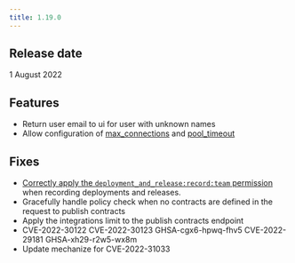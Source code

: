 ```yaml
---
title: 1.19.0
---
```


## Release date

1 August 2022

## Features

* Return user email to ui for user with unknown names
* Allow configuration of [max_connections](https://docs.pactflow.io/docs/on-premises/environment-variables/#pactflow_database_max_connections) and [pool_timeout](https://docs.pactflow.io/docs/on-premises/environment-variables/#pactflow_database_pool_timeout)

## Fixes

* [Correctly apply the `deployment_and_release:record:team` permission](https://github.com/pactflow/roadmap/issues/71) when recording deployments and releases.
* Gracefully handle policy check when no contracts are defined in the request to publish contracts
* Apply the integrations limit to the publish contracts endpoint
* CVE-2022-30122 CVE-2022-30123 GHSA-cgx6-hpwq-fhv5 CVE-2022-29181 GHSA-xh29-r2w5-wx8m
* Update mechanize for CVE-2022-31033
